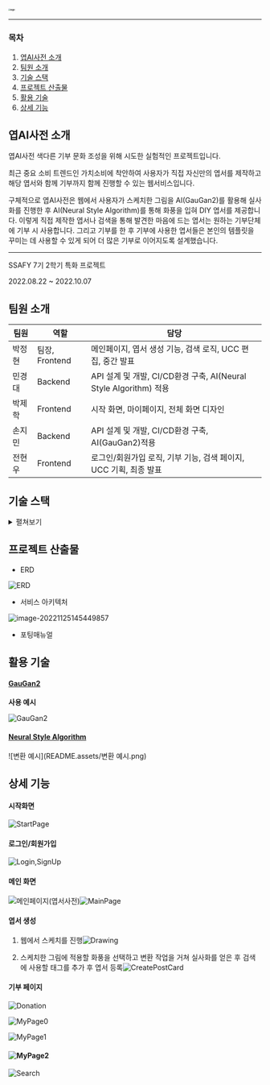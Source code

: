### <img src="README.assets/logo.png" alt="logo" style="zoom: 25%;" />

---------------

### 목차

1. [엽AI사전 소개](#엽AI사전-소개)
2. [팀원 소개](#팀원-소개)
4. [기술 스택](#기술-스택)
5. [프로젝트 산출물](#프로젝트-산출물)
6. [활용 기술](#활용-기술)
7. [상세 기능](#상세-기능)

## 엽AI사전 소개

엽AI사전 색다른 기부 문화 조성을 위해 시도한 실험적인 프로젝트입니다.

최근 중요 소비 트렌드인 가치소비에 착안하여 사용자가 직접 자신만의 엽서를 제작하고 해당 엽서와 함께 기부까지 함께 진행할 수 있는 웹서비스입니다.  

구체적으로 엽AI사전은 웹에서 사용자가 스케치한 그림을 AI(GauGan2)를 활용해 실사화를 진행한 후 AI(Neural Style Algorithm)를 통해 화풍을 입혀 DIY 엽서를 제공합니다. 이렇게 직접 제작한 엽서나 검색을 통해 발견한 마음에 드는 엽서는 원하는 기부단체에 기부 시 사용합니다. 그리고 기부를 한 후 기부에 사용한 엽서들은 본인의 템플릿을 꾸미는 데 사용할 수 있게 되어 더 많은 기부로 이어지도록 설계했습니다.

--------

SSAFY 7기 2학기 특화 프로젝트

2022.08.22 ~ 2022.10.07

## 팀원 소개

| 팀원   | 역할           | 담당                                                         |
| ------ | -------------- | ------------------------------------------------------------ |
| 박정현 | 팀장, Frontend | 메인페이지, 엽서 생성 기능, 검색 로직, UCC 편집, 중간 발표   |
| 민경대 | Backend        | API 설계 및 개발, CI/CD환경 구축, AI(Neural Style Algorithm) 적용 |
| 박제학 | Frontend       | 시작 화면, 마이페이지, 전체 화면 디자인                      |
| 손지민 | Backend        | API 설계 및 개발, CI/CD환경 구축, AI(GauGan2)적용            |
| 전현우 | Frontend       | 로그인/회원가입 로직, 기부 기능, 검색 페이지, UCC 기획, 최종 발표 |

## 기술 스택

<details>
<summary>펼쳐보기</summary>
<div markdown="1">
 <img src="./엽AI사전.assets/기술스택.png" alt="기술스택" />
</div>
</details>

## 프로젝트 산출물

- ERD

![ERD](README.assets/ERD.png)

- 서비스 아키텍처

![image-20221125145449857](README.assets/image-20221125145449857.png)

- 포팅매뉴얼

## 활용 기술

#### [GauGan2](http://gaugan.org/gaugan2/)

**사용 예시**

![GauGan2](README.assets/GauGan2.png)

#### [Neural Style Algorithm](https://github.com/jcjohnson/neural-style)

![변환 예시](README.assets/변환 예시.png)

## 상세 기능

#### 시작화면

![StartPage](README.assets/StartPage.gif)

#### 로그인/회원가입

![Login,SignUp](README.assets/Login,SignUp.gif)

#### 메인 화면

![메인페이지(엽서사전)](README.assets/메인페이지(엽서사전).png)![MainPage](README.assets/MainPage.png)

#### 엽서 생성

1. 웹에서 스케치를 진행![Drawing](README.assets/Drawing.gif)

2. 스케치한 그림에 적용할 화풍을 선택하고 변환 작업을 거쳐 실사화를 얻은 후 검색에 사용할 태그를 추가 후 엽서 등록![CreatePostCard](README.assets/CreatePostCard.gif)

#### 기부 페이지

![Donation](README.assets/Donation.gif)

![MyPage0](README.assets/MyPage0.png)

![MyPage1](README.assets/MyPage1.png)

#### ![MyPage2](README.assets/MyPage2.png)

![Search](README.assets/Search.png)
